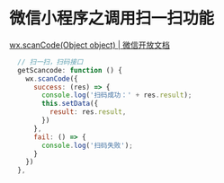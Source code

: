 # 微信小程序之调用扫一扫功能

[wx.scanCode(Object object) | 微信开放文档](https://developers.weixin.qq.com/miniprogram/dev/api/device/scan/wx.scanCode.html)

```js
  // 扫一扫，扫码接口
  getScancode: function () {
    wx.scanCode({
      success: (res) => {
        console.log('扫码成功：' + res.result);
        this.setData({
          result: res.result,
        })
      },
      fail: () => {
        console.log('扫码失败');
      }
    })
  },
```

